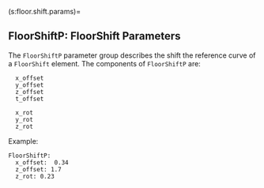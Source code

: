 (s:floor.shift.params)=
## FloorShiftP:  FloorShift Parameters

The `FloorShiftP` parameter group describes the shift the reference curve of a `FloorShift` element.
The components of `FloorShiftP` are:
```{code} yaml
  x_offset
  y_offset
  z_offset
  t_offset
  
  x_rot
  y_rot
  z_rot
```

Example:
```{code} yaml
FloorShiftP:
  x_offset:  0.34
  z_offset: 1.7
  z_rot: 0.23
```